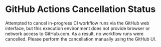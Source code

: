 # GitHub Actions Cancellation Status

Attempted to cancel in-progress CI workflow runs via the GitHub web interface, but this execution environment does not provide browser or network access to GitHub.com. As a result, no workflow runs were cancelled. Please perform the cancellation manually using the GitHub UI.

